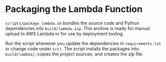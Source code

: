 # Packaging the Lambda Function

`scripts/package_lambda.sh` bundles the source code and Python dependencies into
`build/lambda.zip`. This archive is ready for manual upload to AWS Lambda or for
use by deployment tooling.

Run the script whenever you update the dependencies in `requirements.txt` or
change code under `src/`. The script installs the packages into
`build/lambda/`, copies the project sources, and creates the zip file.
